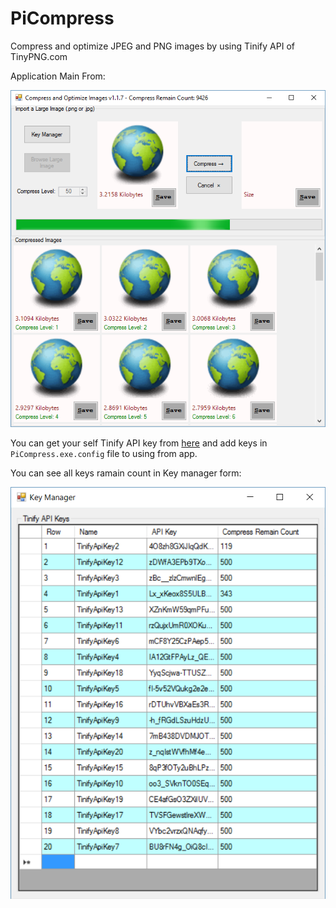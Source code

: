 # PiCompress

Compress and optimize JPEG and PNG images by using Tinify API of TinyPNG.com

Application Main From:

![MainForm](https://raw.githubusercontent.com/Behzadkhosravifar/PiCompress/master/img/MainForm.png)

You can get your self Tinify API key from [here](https://tinypng.com/developers) and add keys in `PiCompress.exe.config` file to using from app.

You can see all keys ramain count in Key manager form:

![KeyManager](https://raw.githubusercontent.com/Behzadkhosravifar/PiCompress/master/img/KeyManager.png)